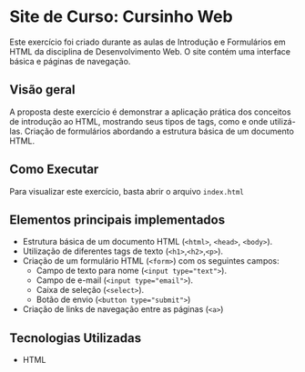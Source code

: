 # Site de Curso: Cursinho Web

Este exercício foi criado durante as aulas de Introdução e Formulários em HTML da disciplina de Desenvolvimento Web.
O site contém uma interface básica e páginas de navegação.

## Visão geral
A proposta deste exercício é demonstrar a aplicação prática dos conceitos de introdução ao HTML, mostrando seus tipos de tags, como e onde utilizá-las.
Criação de formulários abordando a estrutura básica de um documento HTML.

## Como Executar
Para visualizar este exercício, basta abrir o arquivo `index.html`

## Elementos principais implementados
* Estrutura básica de um documento HTML (`<html>`, `<head>`, `<body>`).
* Utilização de diferentes tags de texto (`<h1>`,`<h2>`,`<p>`).
* Criação de um formulário HTML (`<form>`) com os seguintes campos:
    * Campo de texto para nome (`<input type="text">`).
    * Campo de e-mail (`<input type="email">`).
    * Caixa de seleção (`<select>`).
    * Botão de envio (`<button type="submit">`)
* Criação de links de navegação entre as páginas (`<a>`)

## Tecnologias Utilizadas
* HTML
